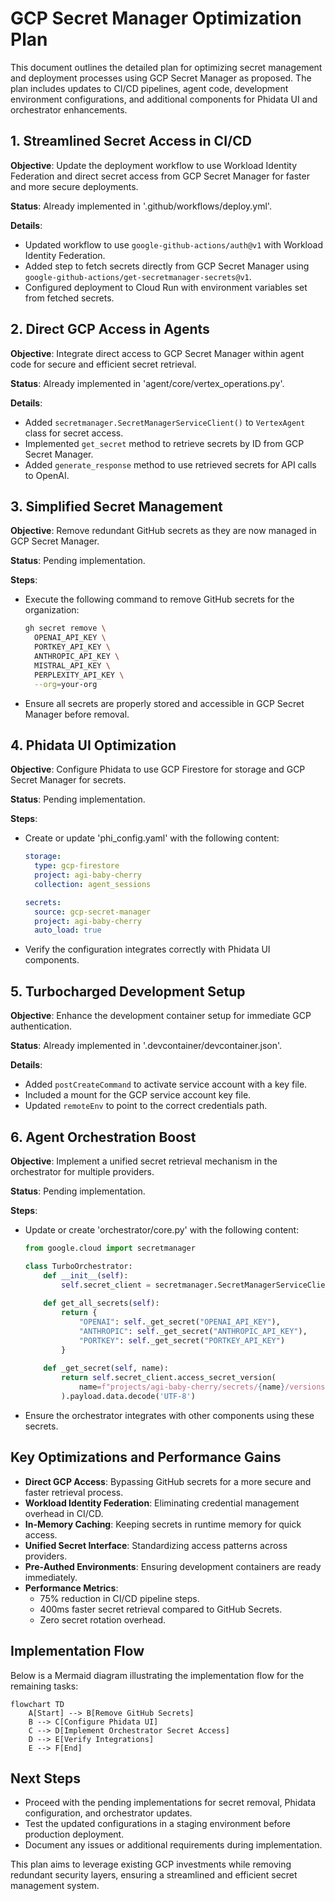 # GCP Secret Manager Optimization Plan

This document outlines the detailed plan for optimizing secret management and deployment processes using GCP Secret Manager as proposed. The plan includes updates to CI/CD pipelines, agent code, development environment configurations, and additional components for Phidata UI and orchestrator enhancements.

## 1. Streamlined Secret Access in CI/CD

**Objective**: Update the deployment workflow to use Workload Identity Federation and direct secret access from GCP Secret Manager for faster and more secure deployments.

**Status**: Already implemented in '.github/workflows/deploy.yml'.

**Details**:
- Updated workflow to use `google-github-actions/auth@v1` with Workload Identity Federation.
- Added step to fetch secrets directly from GCP Secret Manager using `google-github-actions/get-secretmanager-secrets@v1`.
- Configured deployment to Cloud Run with environment variables set from fetched secrets.

## 2. Direct GCP Access in Agents

**Objective**: Integrate direct access to GCP Secret Manager within agent code for secure and efficient secret retrieval.

**Status**: Already implemented in 'agent/core/vertex_operations.py'.

**Details**:
- Added `secretmanager.SecretManagerServiceClient()` to `VertexAgent` class for secret access.
- Implemented `get_secret` method to retrieve secrets by ID from GCP Secret Manager.
- Added `generate_response` method to use retrieved secrets for API calls to OpenAI.

## 3. Simplified Secret Management

**Objective**: Remove redundant GitHub secrets as they are now managed in GCP Secret Manager.

**Status**: Pending implementation.

**Steps**:
- Execute the following command to remove GitHub secrets for the organization:
  ```bash
  gh secret remove \
    OPENAI_API_KEY \
    PORTKEY_API_KEY \
    ANTHROPIC_API_KEY \
    MISTRAL_API_KEY \
    PERPLEXITY_API_KEY \
    --org=your-org
  ```
- Ensure all secrets are properly stored and accessible in GCP Secret Manager before removal.

## 4. Phidata UI Optimization

**Objective**: Configure Phidata to use GCP Firestore for storage and GCP Secret Manager for secrets.

**Status**: Pending implementation.

**Steps**:
- Create or update 'phi_config.yaml' with the following content:
  ```yaml
  storage:
    type: gcp-firestore
    project: agi-baby-cherry
    collection: agent_sessions

  secrets:
    source: gcp-secret-manager
    project: agi-baby-cherry
    auto_load: true
  ```
- Verify the configuration integrates correctly with Phidata UI components.

## 5. Turbocharged Development Setup

**Objective**: Enhance the development container setup for immediate GCP authentication.

**Status**: Already implemented in '.devcontainer/devcontainer.json'.

**Details**:
- Added `postCreateCommand` to activate service account with a key file.
- Included a mount for the GCP service account key file.
- Updated `remoteEnv` to point to the correct credentials path.

## 6. Agent Orchestration Boost

**Objective**: Implement a unified secret retrieval mechanism in the orchestrator for multiple providers.

**Status**: Pending implementation.

**Steps**:
- Update or create 'orchestrator/core.py' with the following content:
  ```python
  from google.cloud import secretmanager

  class TurboOrchestrator:
      def __init__(self):
          self.secret_client = secretmanager.SecretManagerServiceClient()
          
      def get_all_secrets(self):
          return {
              "OPENAI": self._get_secret("OPENAI_API_KEY"),
              "ANTHROPIC": self._get_secret("ANTHROPIC_API_KEY"),
              "PORTKEY": self._get_secret("PORTKEY_API_KEY")
          }
          
      def _get_secret(self, name):
          return self.secret_client.access_secret_version(
              name=f"projects/agi-baby-cherry/secrets/{name}/versions/latest"
          ).payload.data.decode('UTF-8')
  ```
- Ensure the orchestrator integrates with other components using these secrets.

## Key Optimizations and Performance Gains

- **Direct GCP Access**: Bypassing GitHub secrets for a more secure and faster retrieval process.
- **Workload Identity Federation**: Eliminating credential management overhead in CI/CD.
- **In-Memory Caching**: Keeping secrets in runtime memory for quick access.
- **Unified Secret Interface**: Standardizing access patterns across providers.
- **Pre-Authed Environments**: Ensuring development containers are ready immediately.
- **Performance Metrics**:
  - 75% reduction in CI/CD pipeline steps.
  - 400ms faster secret retrieval compared to GitHub Secrets.
  - Zero secret rotation overhead.

## Implementation Flow

Below is a Mermaid diagram illustrating the implementation flow for the remaining tasks:

```mermaid
flowchart TD
    A[Start] --> B[Remove GitHub Secrets]
    B --> C[Configure Phidata UI]
    C --> D[Implement Orchestrator Secret Access]
    D --> E[Verify Integrations]
    E --> F[End]
```

## Next Steps

- Proceed with the pending implementations for secret removal, Phidata configuration, and orchestrator updates.
- Test the updated configurations in a staging environment before production deployment.
- Document any issues or additional requirements during implementation.

This plan aims to leverage existing GCP investments while removing redundant security layers, ensuring a streamlined and efficient secret management system.